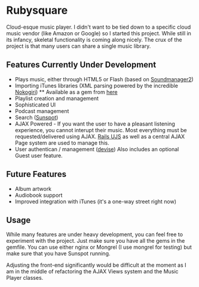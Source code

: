 Rubysquare
==========
Cloud-esque music player. I didn't want to be tied down to a specific cloud music vendor (like Amazon or Google) so I started this project. While still in its infancy, skeletal functionality is coming along nicely.
The crux of the project is that many users can share a single music library.

Features Currently Under Development
--------------
*	Plays music, either through HTML5 or Flash (based on [Soundmanager2](https://github.com/scottschiller/SoundManager2))
*	Importing iTunes libraries (XML parsing powered by the incredible [Nokogiri](https://github.com/tenderlove/nokogiri))
    ** Available as a gem from [here](https://github.com/Ilink/iparse)
*	Playlist creation and management
*	Sophisticated UI
*	Podcast management
*	Search ([Sunspot](http://outoftime.github.com/sunspot/))
*   AJAX Powered - If you want the user to have a pleasant listening experience, you cannot interupt their music. Most everything must be requested/delivered using AJAX. [Rails UJS](https://github.com/rails/jquery-ujs) as well as a central AJAX Page system are used to manage this.
*   User authentican / management ([devise](https://github.com/plataformatec/devise)) Also includes an optional Guest user feature.

Future Features
--------------
*	Album artwork
*	Audiobook support
*	Improved integration with iTunes (it's a one-way street right now)

Usage
--------------
While many features are under heavy development, you can feel free to experiment with the project. Just make sure you have all the gems in the gemfile.
You can use either nginx or Mongrel (I use mongrel for testing) but make sure that you have Sunspot running.

Adjusting the front-end significantly would be difficult at the moment as I am in the middle of refactoring the AJAX Views system and the Music Player classes.